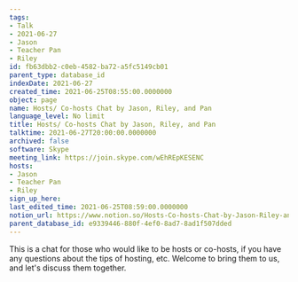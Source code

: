 ```yaml
---
tags:
- Talk
- 2021-06-27
- Jason
- Teacher Pan
- Riley
id: fb63dbb2-c0eb-4582-ba72-a5fc5149cb01
parent_type: database_id
indexDate: 2021-06-27
created_time: 2021-06-25T08:55:00.0000000
object: page
name: Hosts/ Co-hosts Chat by Jason, Riley, and Pan
language_level: No limit
title: Hosts/ Co-hosts Chat by Jason, Riley, and Pan
talktime: 2021-06-27T20:00:00.0000000
archived: false
software: Skype
meeting_link: https://join.skype.com/wEhREpKESENC
hosts:
- Jason
- Teacher Pan
- Riley
sign_up_here: 
last_edited_time: 2021-06-25T08:59:00.0000000
notion_url: https://www.notion.so/Hosts-Co-hosts-Chat-by-Jason-Riley-and-Pan-fb63dbb2c0eb4582ba72a5fc5149cb01
parent_database_id: e9339446-880f-4ef0-8ad7-8ad1f507dded
---
```


This is a chat for those who would like to be hosts or co-hosts, if you have any questions about the tips of hosting, etc. Welcome to bring them to us, and let's discuss them together.

